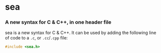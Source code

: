 <p align="center">
  <h1>sea</h1>
  <h3>A new syntax for C &amp; C++, in one header file</h3>
</p>

sea is a new syntax for C &amp; C++. It can be used by adding the following line of code to a `.c`, or `.cc`/`.cpp` file:

```cpp
#include <sea.h>
```

